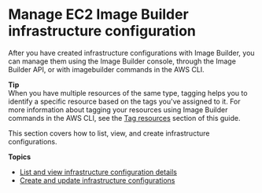 # Manage EC2 Image Builder infrastructure configuration<a name="manage-infra-config"></a>

After you have created infrastructure configurations with Image Builder, you can manage them using the Image Builder console, through the Image Builder API, or with imagebuilder commands in the AWS CLI\.

**Tip**  
When you have multiple resources of the same type, tagging helps you to identify a specific resource based on the tags you've assigned to it\. For more information about tagging your resources using Image Builder commands in the AWS CLI, see the [Tag resources](tag-resources.md) section of this guide\.

This section covers how to list, view, and create infrastructure configurations\.

**Topics**
+ [List and view infrastructure configuration details](infra-config-details.md)
+ [Create and update infrastructure configurations](create-infra-config.md)